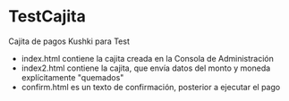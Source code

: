 # TestCajita
 Cajita de pagos Kushki para Test
- index.html contiene la cajita creada en la Consola de Administración
- index2.html contiene la cajita, que envía datos del monto y moneda explícitamente "quemados"
- confirm.html  es un texto de confirmación, posterior a ejecutar el pago
